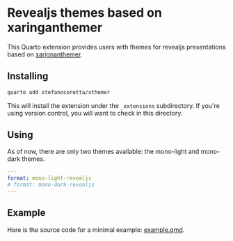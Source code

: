 # Revealjs themes based on xaringanthemer

This Quarto extension provides users with themes for revealjs presentations based on [xarignanthemer](https://pkg.garrickadenbuie.com/xaringanthemer/index.html).

## Installing

```bash
quarto add stefanocoretta/xthemer
```

This will install the extension under the `_extensions` subdirectory.
If you're using version control, you will want to check in this directory.

## Using

As of now, there are only two themes available: the mono-light and mono-dark themes.

```yaml
---
format: mono-light-revealjs
# format: mono-dark-revealjs
---
```

## Example

Here is the source code for a minimal example: [example.qmd](example.qmd).

